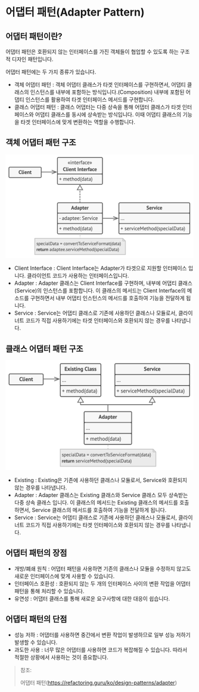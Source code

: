 # 어댑터 패턴(Adapter Pattern)

## 어댑터 패턴이란?

어댑터 패턴은 호환되지 않는 인터페이스를 가진 객체들이 협업할 수 있도록 하는 구조적 디자인 패턴입니다.

어댑터 패턴에는 두 가지 종류가 있습니다.
* 객체 어댑터 패턴 : 객체 어댑터 클래스가 타겟 인터페이스를 구현하면서, 어댑티 클래스의 인스턴스를 내부에 포함하는 방식입니다.(Composition) 내부에 포함된 어댑티 인스턴스를 활용하여 타겟 인터페이스 메서드를 구현합니다.
* 클래스 어댑터 패턴 : 클래스 어댑터는 다중 상속을 통해 어댑터 클래스가 타겟 인터페이스와 어댑티 클래스를 동시에 상속받는 방식입니다. 이때 어댑티 클래스의 기능을 타겟 인터페이스에 맞게 변환하는 역할을 수행합니다.

## 객체 어댑터 패턴 구조

<img src="img/instanceAdapter.png" width="600">

* Client Interface : Client Interface는 Adapter가 타겟으로 지원할 인터페이스 입니다. 클라이언트 코드가 사용하는 인터페이스입니다.
* Adapter : Adapter 클래스는 Client Interface를 구현하며, 내부에 어댑티 클래스(Service)의 인스턴스를 포함합니다. 이 클래스의 메서드는 Client Interface의 메소드를 구현하면서 내부 어댑티 인스턴스의 메서드를 호출하여 기능을 전달하게 됩니다.
* Service : Service는 어댑티 클래스로 기존에 사용하던 클래스나 모듈로서, 클라이너트 코드가 직접 사용하기에는 타겟 인터페이스와 호환되지 않는 경우를 나타냅니다.

## 클래스 어댑터 패턴 구조

<img src="img/classAdapter.png" width="600">

* Existing : Existing은 기존에 사용하던 클래스나 모듈로서, Service와 호환되지 않는 경우를 나타냅니다.
* Adapter : Adapter 클래스는 Existing 클래스와 Service 클래스 모두 상속받는 다중 상속 클래스 입니다. 이 클래스의 메서드는 Existing 클래스의 메서드를 호출하면서, Service 클래스의 메서드를 호출하여 기능을 전달하게 됩니다.
* Service : Service는 어댑티 클래스로 기존에 사용하던 클래스나 모듈로서, 클라이너트 코드가 직접 사용하기에는 타겟 인터페이스와 호환되지 않는 경우를 나타냅니다.

## 어댑터 패턴의 장점

* 개방/폐쇄 원칙 : 어댑터 패턴을 사용하면 기존의 클래스나 모듈을 수정하지 않고도 새로운 인터페이스에 맞게 사용할 수 있습니다.
* 인터페이스 호환성 : 호환되지 않는 두 개의 인터페이스 사이의 변환 작업을 어댑터 패턴을 통해 처리할 수 있습니다.
* 유연성 : 어댑터 클래스를 통해 새로운 요구사항에 대한 대응이 쉽습니다.

## 어댑터 패턴의 단점

* 성능 저하 : 어댑터를 사용하면 중간에서 변환 작업이 발생하므로 일부 성능 저하기 발생할 수 있습니다.
* 과도한 사용 : 너무 많은 어댑터를 사용하면 코드가 복잡해질 수 있습니다. 따라서 적절한 상황에서 사용하는 것이 중요합니다.

> 참조:
> 
> 어댑터 패턴(https://refactoring.guru/ko/design-patterns/adapter)